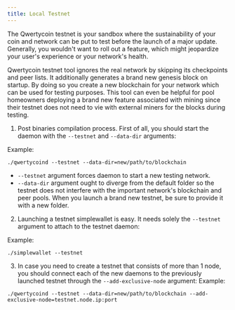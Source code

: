 ```yaml
---
title: Local Testnet
---
```


The Qwertycoin testnet is your sandbox where the sustainability of your coin and network can be put to test before the launch of a major update. Generally, you wouldn't want to roll out a feature, which might jeopardize your user's experience or your network's health.

Qwertycoin testnet tool ignores the real network by skipping its checkpoints and peer lists.
It additionally generates a brand new genesis block on startup. By doing so you create a new blockchain for your network which can be used for testing purposes. This tool can even be helpful for pool homeowners deploying a brand new feature associated with mining since their testnet does not need to vie with external miners for the blocks during testing.

1. Post binaries compilation process.
First of all, you should start the daemon with the ```--testnet``` and ```--data-dir``` arguments:

Example:

```
./qwertycoind --testnet --data-dir=new/path/to/blockchain
```

* `--testnet` argument forces daemon to start a new testing network.
* `--data-dir` argument ought to diverge from the default folder so the testnet does not interfere with the important network's blockchain and peer pools. When you launch a brand new testnet, be sure to provide it with a new folder.

2. Launching a testnet simplewallet is easy.
It needs solely the `--testnet` argument to attach to the testnet daemon:

Example:

```
./simplewallet --testnet
```

3. In case you need to create a testnet that consists of more than 1 node, you should connect each of the new daemons to the previously launched testnet through the `--add-exclusive-node` argument:
Example:

```
./qwertycoind --testnet --data-dir=new/path/to/blockchain --add-exclusive-node=testnet.node.ip:port
```
